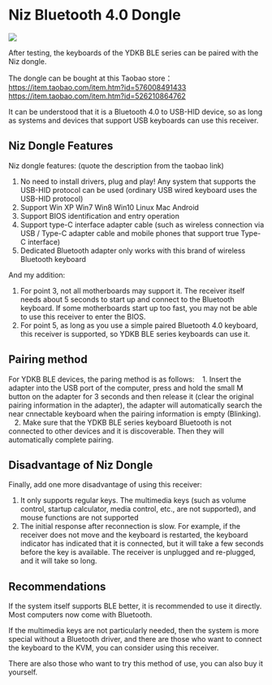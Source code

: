 # Niz Bluetooth 4.0 Dongle

<div style="width: 400px">

![](/assets/niz-dongle.jpg)
</div>

After testing, the keyboards of the YDKB BLE series can be paired with the Niz dongle.

The dongle can be bought at this Taobao store：<br>
https://item.taobao.com/item.htm?id=576008491433<br>
https://item.taobao.com/item.htm?id=526210864762

It can be understood that it is a Bluetooth 4.0 to USB-HID device, so as long as systems and devices that support USB keyboards can use this receiver.


## Niz Dongle Features
Niz dongle features: (quote the description from the taobao link)
  1. No need to install drivers, plug and play! Any system that supports the USB-HID protocol can be used (ordinary USB wired keyboard uses the USB-HID protocol)
  2. Support Win XP Win7 Win8 Win10 Linux Mac Android
  3. Support BIOS identification and entry operation
  4. Support type-C interface adapter cable (such as wireless connection via USB / Type-C adapter cable and mobile phones that support true Type-C interface)
  5. Dedicated Bluetooth adapter only works with this brand of wireless Bluetooth keyboard

And my addition:
  1. For point 3, not all motherboards may support it. The receiver itself needs about 5 seconds to start up and connect to the Bluetooth keyboard. If some motherboards start up too fast, you may not be able to use this receiver to enter the BIOS.
  2. For point 5, as long as you use a simple paired Bluetooth 4.0 keyboard, this receiver is supported, so YDKB BLE series keyboards can use it.


## Pairing method

For YDKB BLE devices, the paring method is as follows:
   1. Insert the adapter into the USB port of the computer, press and hold the small M button on the adapter for 3 seconds and then release it (clear the original pairing information in the adapter), the adapter will automatically search the near cnnectable keyboard when the pairing information is empty (Blinking).
   2. Make sure that the YDKB BLE series keyboard Bluetooth is not connected to other devices and it is discoverable. Then they will automatically complete pairing.


## Disadvantage of Niz Dongle

Finally, add one more disadvantage of using this receiver:
  1. It only supports regular keys. The multimedia keys (such as volume control, startup calculator, media control, etc., are not supported), and mouse functions are not supported
  2. The initial response after reconnection is slow. For example, if the receiver does not move and the keyboard is restarted, the keyboard indicator has indicated that it is connected, but it will take a few seconds before the key is available. The receiver is unplugged and re-plugged, and it will take so long.


## Recommendations
If the system itself supports BLE better, it is recommended to use it directly. Most computers now come with Bluetooth.

If the multimedia keys are not particularly needed, then the system is more special without a Bluetooth driver, and there are those who want to connect the keyboard to the KVM, you can consider using this receiver.

There are also those who want to try this method of use, you can also buy it yourself.
